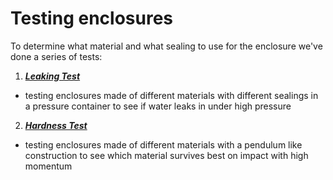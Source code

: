 # Testing enclosures

To determine what material and what sealing to use for the enclosure we've done a series of tests:

1) <a href="https://github.com/IRNAS/PitStop1/tree/master/testing/leaking">_**Leaking Test**_</a>
  * testing enclosures made of different materials with different sealings in a pressure container to see if water leaks in under high pressure

2) <a href="https://github.com/IRNAS/PitStop1/tree/master/testing/leaking">_**Hardness Test**_</a>
  * testing enclosures made of different materials with a pendulum like construction to see which material survives best on impact with high momentum
